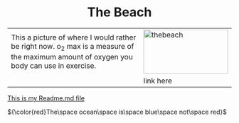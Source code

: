 <!DOCTYPE html>
<html>
<head>
  
<h1 div align="center"> The Beach </h1>

<table>
  <tr>
    <td>This a picture of where I would rather be right now.  o<sub>2</sub> max is a measure of the maximum amount of oxygen you body can use in exercise. </td>
    <td><img src="https://images.pexels.com/photos/457882/pexels-photo-457882.jpeg?cs=srgb&dl=sea-sky-beach-457882.jpg&fm=jpg" alt="thebeach" style="float:right;width:190px;height:100px;"></td>
  </tr>
  <tr>
    <td></td>
    <td>link here </td>
   </table>
 
 <p><a href="https://github.com/Paulariv/Student-knes381/blob/87a206c217a35cc59ce789c021ef606442abb4bf/readme.md"> 
    This is my Readme.md file</a></p>
  <p>${\color{red}The\space ocean\space is\space blue\space not\space red}$<p 
    
    
         
        
